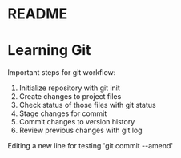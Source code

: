 # README #

# Learning Git

Important steps for git workflow:
1. Initialize repository with git init
2. Create changes to project files
3. Check status of those files with git status
4. Stage changes for commit
5. Commit changes to version history
6. Review previous changes with git log

Editing a new line for testing 'git commit --amend'
